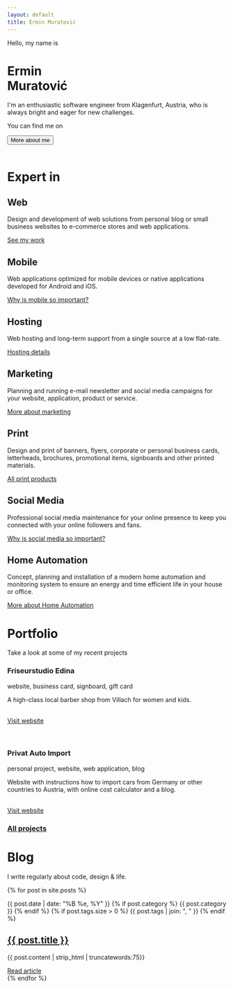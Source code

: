 ```yaml
---
layout: default
title: Ermin Muratović
---
```


<style>
    header {
        position: absolute;
    }
</style>
<div class="page" id="page">
    <div class="banner" id="banner">
        <div class="text" data-scale>
            <p class="first">Hello, my name is</p>
            <h1>Ermin <br/><span>Muratović</span></h1>
            <p class="description">I'm an enthusiastic software engineer from Klagenfurt, Austria, who is always
                bright and eager for new challenges.</p>
            <div class="social">
                <p>You can find me on</p>
                <div class="social-list">
                    <div class="social-button">
                        <a class="linkedin" target="_blank" href="https://linkedin.com/in/ermin-muratovic">
                            <i class="fab fa-linkedin fa-lg"></i>
                        </a>
                    </div>
                    <div class="social-button">
                        <a class="twitter" target="_blank" href="https://twitter.com/erminm">
                            <i class="fab fa-twitter fa-lg"></i>
                        </a>
                    </div>
                    <div class="social-button">
                        <a class="instagram" target="_blank" href="https://www.instagram.com/erminmurat/">
                            <i class="fab fa-instagram fa-lg"></i>
                        </a>
                    </div>
                    <div class="social-button">
                        <a class="github" target="_blank" href="https://github.com/ermin-muratovic">
                            <i class="fab fa-github fa-lg"></i>
                        </a>
                    </div>
                </div>
            </div>
            <div>
                <button class="align-middle rotate-icon" onclick="scrollToMore();"><span>More about me</span> <i
                        class="far fa-angle-right fa-lg"></i></button>
            </div>
            <!--p class="description detail">
                Ich bin ein freiberuflicher Softwareentwickler aus Klagenfurt.
                Haben Sie Interesse an einer modernen Webseite, Webanwendung oder mobilen Applikation, dann <a href="mailto:ermin@muratovic.at">kontaktieren</a> Sie mich bitte.
            </p-->
            <!-- work hard, top quality, purposeful, responsible, constantly improve -->
            <!-- pixel perfect work -->
            <!-- with (love) to the details -->
            <!-- contact, work together, website is your greatest business asset -->
            <!-- webdesign, development, blog or online shop -->
            <!-- individually, cms, wordpress, responsive, social media, re design old website, care&support service, e-commerce -->
            <!-- graphics and logo design, corporate branding, advertisement (online&offline) -->
            <!-- werbemittel, visitenkarten, briefpapier, stempel, plakate, banner, notizblöcke, flyer, folder, anzeigen&inserate -->
            <!-- werbevideos, imagevideos, marketing, foto, editing -->
        </div>
        <div class="image">
            <img src="resources/images/default.png" data-src="resources/images/ermin-1.png"/>
        </div>
        <div class="icon-scroll-container">
            <div class="icon-scroll"></div>
        </div>
    </div>
    <div class="expertin" id="expertin">
        <h1>Expert in</h1>
        <div class="expertin-list">
            <div class="expertin-item" data-animate data-animate-offset="100">
                <i class="fal fa-desktop fa-5x"></i>
                <h2>Web</h2>
                <p>Design and development of web solutions from personal blog or small business websites to
                    e-commerce stores and web applications.</p>
                <a href="/portfolio">See my work</a>
            </div>
            <div class="expertin-item" data-animate data-animate-offset="100">
                <i class="fal fa-mobile fa-5x"></i>
                <h2>Mobile</h2>
                <p>Web applications optimized for mobile devices or native applications developed for Android and
                    iOS.</p>
                <a href="/marketing">Why is mobile so important?</a>
            </div>
            <div class="expertin-item" data-animate data-animate-offset="100">
                <i class="fal fa-cloud fa-5x"></i>
                <h2>Hosting</h2>
                <p>Web hosting and long-term support from a single source at a low flat-rate.</p>
                <a href="/hosting">Hosting details</a>
            </div>
        </div>
        <div class="expertin-list">
            <div class="expertin-item" data-animate data-animate-offset="100">
                <i class="fal fa-briefcase fa-5x"></i>
                <h2>Marketing</h2>
                <p>Planning and running e-mail newsletter and social media campaigns for your website, application,
                    product or service.</p>
                <a href="/marketing">More about marketing</a>
            </div>
            <div class="expertin-item" data-animate data-animate-offset="100">
                <i class="fal fa-paint-brush fa-5x"></i>
                <h2>Print</h2>
                <p>Design and print of banners, flyers, corporate or personal business cards, letterheads,
                    brochures, promotional items, signboards and other printed materials.</p>
                <a href="/print">All print products</a>
            </div>
            <div class="expertin-item" data-animate data-animate-offset="100">
                <i class="fal fa-handshake fa-5x"></i>
                <h2>Social Media</h2>
                <p>Professional social media maintenance for your online presence to keep you connected with your
                    online followers and fans.</p>
                <a href="/socialmedia">Why is social media so important?</a>
            </div>
        </div>
        <div class="expertin-list">
            <div class="expertin-item" data-animate data-animate-offset="100">
                <i class="fal fa-home fa-5x"></i>
                <h2>Home Automation</h2>
                <p>Concept, planning and installation of a modern home automation and monitoring system to ensure an energy and time efficient life in your house or office.</p>
                <a href="/homeautomation">More about Home Automation</a>
            </div>
            <div class="expertin-item" data-animate data-animate-offset="100"></div>
            <div class="expertin-item" data-animate data-animate-offset="100"></div>
        </div>
    </div>
    <div class="portfolio" id="portfolio">
        <h1>Portfolio</h1>
        <p>Take a look at some of my recent projects</p>
        <div class="portfolio-list">
            <div class="portfolio-item reverse" data-animate data-animate-offset="100">
                <div class="description">
                    <h3>Friseurstudio Edina</h3>
                    <p class="type">website, business card, signboard, gift card</p>
                    <p>A high-class local barber shop from Villach for women and kids.</p>
                    <br/>
                    <a href="http://friseurstudio-edina.at" target="_blank">Visit website</a>
                </div>
                <div class="showcase">
                    <img src="resources/images/default.png"
                         data-src="resources/images/friseurstudio-edina-showcase.png"/>
                </div>
            </div>
            <div class="portfolio-item" data-animate data-animate-offset="100">
                <div class="showcase">
                    <img src="resources/images/default.png"
                         data-src="resources/images/privat-auto-import-showcase.png"/>
                </div>
                <div class="description">
                    <h3>Privat Auto Import</h3>
                    <p class="type">personal project, website, web application, blog</p>
                    <p>Website with instructions how to import cars from Germany or other countries to Austria, with
                        online cost calculator and a blog.</p>
                    <br/>
                    <a href="http://privat-auto-import.at" target="_blank">Visit website</a>
                </div>
            </div>
        </div>
        <h3><a href="/portfolio">All projects</a></h3>
    </div>
    <div class="blog-preview" id="blog">
        <h1>Blog</h1>
        <p>I write regularly about code, design & life.</p>
        <div class="posts">
            {% for post in site.posts %}
            <div class="post">
                <p>
                    <span class="date">{{ post.date | date: "%B %e, %Y" }}</span>
                    {% if post.category %}
                    <i class="fas fa-circle"></i> <span class="category">{{ post.category }}</span>
                    {% endif %}
                    {% if post.tags.size > 0 %}
                    <i class="fas fa-circle"></i> <span class="tags">{{ post.tags | join: ", " }}</span>
                    {% endif %}
                </p>
                <h2><a href="{{ post.url }}">{{ post.title }}</a></h2>
                <div class="separator"></div>
                <p class="preview-text">{{ post.content | strip_html | truncatewords:75}}</p>
                <a href="{{ post.url }}">Read article</a>
            </div>
            {% endfor %}
        </div>
    </div>
</div>